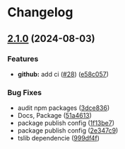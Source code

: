# Changelog

## [2.1.0](https://github.com/devlegacy/dvx-cli/compare/dvx-cli-v2.0.4...dvx-cli@v2.1.0) (2024-08-03)


### Features

* **github:** add ci ([#28](https://github.com/devlegacy/dvx-cli/issues/28)) ([e58c057](https://github.com/devlegacy/dvx-cli/commit/e58c05719fb2a51e1dffc1d2370446fdb56ab033))


### Bug Fixes

* audit npm packages ([3dce836](https://github.com/devlegacy/dvx-cli/commit/3dce836b9c5ac07778e6254c5bf4c76dc99d23e7))
* Docs, Package ([51a4613](https://github.com/devlegacy/dvx-cli/commit/51a461380d3880c8ee4b8f4dc4cc8152ec2f62dc))
* package publish config ([1f13be7](https://github.com/devlegacy/dvx-cli/commit/1f13be761a7257f3b2473878386894aa58bc8a63))
* package publish config ([2e347c9](https://github.com/devlegacy/dvx-cli/commit/2e347c9c53e3174d952bfce7fd621bf374bd336d))
* tslib dependencie ([999df4f](https://github.com/devlegacy/dvx-cli/commit/999df4fa9b531132a917c2cc45046fc1fff6bc66))
